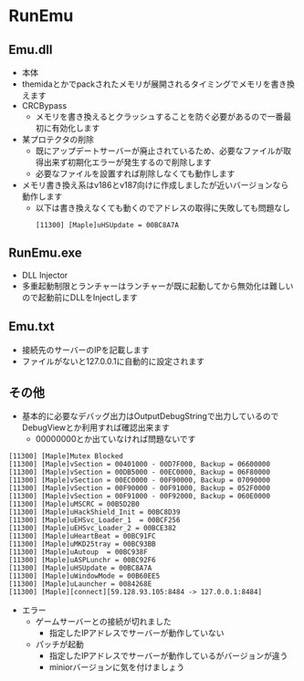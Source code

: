 # RunEmu
## Emu.dll
+ 本体
+ themidaとかでpackされたメモリが展開されるタイミングでメモリを書き換えます
+ CRCBypass
    + メモリを書き換えるとクラッシュすることを防ぐ必要があるので一番最初に有効化します
+ 某プロテクタの削除
    + 既にアップデートサーバーが廃止されているため、必要なファイルが取得出来ず初期化エラーが発生するので削除します
    + 必要なファイルを設置すれば削除しなくても動作します
+ メモリ書き換え系はv186とv187向けに作成しましたが近いバージョンなら動作します
    + 以下は書き換えなくても動くのでアドレスの取得に失敗しても問題なし
        ```
        [11300] [Maple]uHSUpdate = 00BC8A7A
        ```

## RunEmu.exe
+ DLL Injector
+ 多重起動制限とランチャーはランチャーが既に起動してから無効化は難しいので起動前にDLLをInjectします

## Emu.txt
+ 接続先のサーバーのIPを記載します
+ ファイルがないと127.0.0.1に自動的に設定されます

## その他
+ 基本的に必要なデバッグ出力はOutputDebugStringで出力しているのでDebugViewとか利用すれば確認出来ます
    + 00000000とか出ていなければ問題ないです
```
[11300] [Maple]Mutex Blocked
[11300] [Maple]vSection = 00401000 - 00D7F000, Backup = 06600000
[11300] [Maple]vSection = 00DB5000 - 00EC0000, Backup = 06F80000
[11300] [Maple]vSection = 00EC0000 - 00F90000, Backup = 07090000
[11300] [Maple]vSection = 00F90000 - 00F91000, Backup = 052F0000
[11300] [Maple]vSection = 00F91000 - 00F92000, Backup = 060E0000
[11300] [Maple]uMSCRC = 00B5D2B0
[11300] [Maple]uHackShield_Init = 00BC8D39
[11300] [Maple]uEHSvc_Loader_1  = 00BCF256
[11300] [Maple]uEHSvc_Loader_2 = 00BCE382
[11300] [Maple]uHeartBeat = 00BC91FC
[11300] [Maple]uMKD25tray = 00BC93BB
[11300] [Maple]uAutoup  = 00BC938F
[11300] [Maple]uASPLunchr = 00BC92F6
[11300] [Maple]uHSUpdate = 00BC8A7A
[11300] [Maple]uWindowMode = 00B60EE5
[11300] [Maple]uLauncher = 0084268E
[11300] [Maple][connect][59.128.93.105:8484 -> 127.0.0.1:8484]

```
+ エラー
    + ゲームサーバーとの接続が切れました
        + 指定したIPアドレスでサーバーが動作していない
    + パッチが起動
        + 指定したIPアドレスでサーバーが動作しているがバージョンが違う
        + miniorバージョンに気を付けましょう